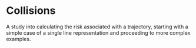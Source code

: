 # Collisions

A study into calculating the risk associated with a trajectory, starting with a simple case of
a single line representation and proceeding to more complex examples.



